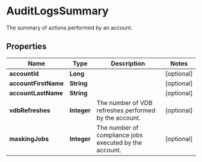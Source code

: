 

# AuditLogsSummary

The summary of actions performed by an account.

## Properties

| Name | Type | Description | Notes |
|------------ | ------------- | ------------- | -------------|
|**accountId** | **Long** |  |  [optional] |
|**accountFirstName** | **String** |  |  [optional] |
|**accountLastName** | **String** |  |  [optional] |
|**vdbRefreshes** | **Integer** | The number of VDB refreshes performed by the account. |  [optional] |
|**maskingJobs** | **Integer** | The number of compliance jobs executed by the account. |  [optional] |



